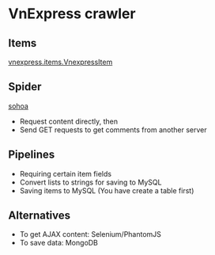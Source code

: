 VnExpress crawler
=================


## Items

[vnexpress.items.VnexpressItem](vnexpress/items.py)


## Spider

[sohoa](vnexpress/spiders/sohoa.py)

- Request content directly, then
- Send GET requests to get comments from another server


## Pipelines

- Requiring certain item fields
- Convert lists to strings for saving to MySQL
- Saving items to MySQL (You have create a table first)


## Alternatives

- To get AJAX content: Selenium/PhantomJS
- To save data: MongoDB

